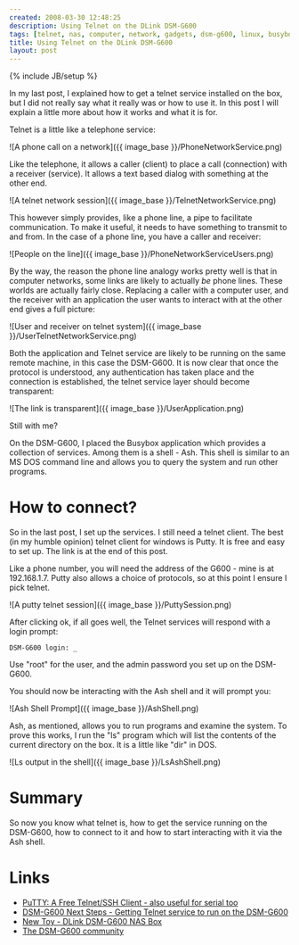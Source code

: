 ```yaml
---
created: 2008-03-30 12:48:25
description: Using Telnet on the DLink DSM-G600
tags: [telnet, nas, computer, network, gadgets, dsm-g600, linux, busybox, pc]
title: Using Telnet on the DLink DSM-G600
layout: post
---
```

{% include JB/setup %}

In my last post, I explained how to get a telnet service installed on the box, but I did not really say what it really was or how to use it. In this post I will explain a little more about how it works and what it is for.

Telnet is a little like a telephone service:

![A phone call on a network]({{ image_base }}/PhoneNetworkService.png)

Like the telephone, it allows a caller (client) to place a call (connection) with a receiver (service). It allows a text based dialog with something at the other end.

![A telnet network session]({{ image_base }}/TelnetNetworkService.png)

This however simply provides, like a phone line, a pipe to facilitate communication. To make it useful, it needs to have something to transmit to and from. In the case of a phone line, you have a caller and receiver:

![People on the line]({{ image_base }}/PhoneNetworkServiceUsers.png)

By the way, the reason the phone line analogy works pretty well is that in computer networks, some links are likely to actually *be* phone lines. These worlds are actually fairly close. Replacing a caller with a computer user, and the receiver with an application the user wants to interact with at the other end gives a full picture:

![User and receiver on telnet system]({{ image_base }}/UserTelnetNetworkService.png)

Both the application and Telnet service are likely to be running on the same remote machine, in this case the DSM-G600. It is now clear that once the protocol is understood, any authentication has taken place and the connection is established, the telnet service layer should become transparent:

![The link is transparent]({{ image_base }}/UserApplication.png)

Still with me?

On the DSM-G600, I placed the Busybox application which provides a collection of services. Among them is a shell - Ash. This shell is similar to an MS DOS command line and allows you to query the system and run other programs.

# How to connect?

So in the last post, I set up the services. I still need a telnet client. The best (in my humble opinion) telnet client for windows is Putty. It is free and easy to set up. The link is at the end of this post.

Like a phone number, you will need the address of the G600 - mine is at 192.168.1.7. Putty also allows a choice of protocols, so at this point I ensure I pick telnet.

![A putty telnet session]({{ image_base }}/PuttySession.png)

After clicking ok, if all goes well, the Telnet services will respond with a login prompt:

```
DSM-G600 login: _
```

Use "root" for the user, and the admin password you set up on the DSM-G600.

You should now be interacting with the Ash shell and it will prompt you:

![Ash Shell Prompt]({{ image_base }}/AshShell.png)

Ash, as mentioned, allows you to run programs and examine the system. To prove this works, I run the "ls" program which will list the contents of the current directory on the box. It is a little like "dir" in DOS.

![Ls output in the shell]({{ image_base }}/LsAshShell.png)

# Summary

So now you know what telnet is, how to get the service running on the DSM-G600, how to connect to it and how to start interacting with it via the Ash shell.

# Links

* <a href="http://www.chiark.greenend.org.uk/~sgtatham/putty/">PuTTY: A Free Telnet/SSH Client - also useful for serial too</a>
* <a href="blogs/1/181">DSM-G600 Next Steps - Getting Telnet service to run on the DSM-G600</a>
* <a href="blogs/1/180">New Toy - DLink DSM-G600 NAS Box</a>
* <a href="http://dsmg600.info/start">The DSM-G600 community</a>
